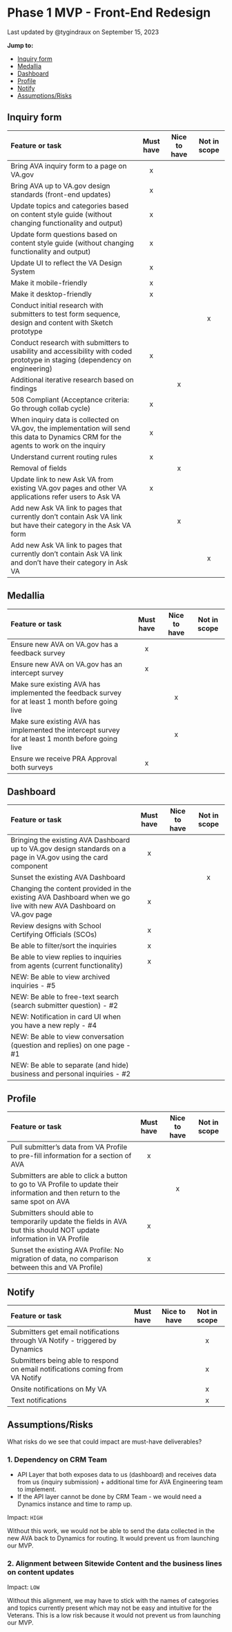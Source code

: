 # Phase 1 MVP - Front-End Redesign

Last updated by @tygindraux on September 15, 2023

**Jump to:**
- [Inquiry form](https://github.com/department-of-veterans-affairs/va.gov-team/blob/master/products/ask-va/products/Phase%201%20MVP%3A%20Must%20Have%20%2B%20Nice%20to%20Have.md#inquiry-form)
- [Medallia](https://github.com/department-of-veterans-affairs/va.gov-team/blob/master/products/ask-va/products/Phase%201%20MVP%3A%20Must%20Have%20%2B%20Nice%20to%20Have.md#medallia)
- [Dashboard](https://github.com/department-of-veterans-affairs/va.gov-team/blob/master/products/ask-va/products/Phase%201%20MVP%3A%20Must%20Have%20%2B%20Nice%20to%20Have.md#dashboard)
- [Profile](https://github.com/department-of-veterans-affairs/va.gov-team/blob/master/products/ask-va/products/Phase%201%20MVP%3A%20Must%20Have%20%2B%20Nice%20to%20Have.md#profile)
- [Notify](https://github.com/department-of-veterans-affairs/va.gov-team/blob/master/products/ask-va/products/Phase%201%20MVP%3A%20Must%20Have%20%2B%20Nice%20to%20Have.md#notify)
- [Assumptions/Risks](https://github.com/department-of-veterans-affairs/va.gov-team/blob/master/products/ask-va/products/Phase%201%20MVP%3A%20Must%20Have%20%2B%20Nice%20to%20Have.md#assumptionsrisks)

## Inquiry form

|Feature or task|Must have|Nice to have|Not in scope|
|:--|:--:|:--:|:--:|
|Bring AVA inquiry form to a page on VA.gov|x|||
|Bring AVA up to VA.gov design standards (front-end updates)|x|||
|Update topics and categories based on content style guide (without changing functionality and output)|x|||
|Update form questions based on content style guide (without changing functionality and output)|x|||
|Update UI to reflect the VA Design System|x|||
|Make it mobile-friendly|x|||
|Make it desktop-friendly|x|||
|Conduct initial research with submitters to test form sequence, design and content with Sketch prototype|||x|
|Conduct research with submitters to usability and accessibility with coded prototype in staging (dependency on engineering)|x|||
|Additional iterative research based on findings||x||
|508 Compliant (Acceptance criteria: Go through collab cycle)|x|||
|When inquiry data is collected on VA.gov, the implementation will send this data to Dynamics CRM for the agents to work on the inquiry|x|||
|Understand current routing rules|x|||
|Removal of fields||x||
|Update link to new Ask VA from existing VA.gov pages and other VA applications refer users to Ask VA|x|||
|Add new Ask VA link to pages that currently don’t contain Ask VA link but have their category in the Ask VA form||x||
|Add new Ask VA link to pages that currently don’t contain Ask VA link and don’t have their category in Ask VA|||x|

## Medallia

|Feature or task|Must have|Nice to have|Not in scope|
|:--|:--:|:--:|:--:|
|Ensure new AVA on VA.gov has a feedback survey|x|||
|Ensure new AVA on VA.gov has an intercept survey|x|||
|Make sure existing AVA has implemented the feedback survey for at least 1 month before going live||x||
|Make sure existing AVA has implemented the intercept survey for at least 1 month before going live||x||
|Ensure we receive PRA Approval both surveys|x|||

## Dashboard

|Feature or task|Must have|Nice to have|Not in scope|
|:--|:--:|:--:|:--:|
|Bringing the existing AVA Dashboard up to VA.gov design standards on a page in VA.gov using the card component|x|||
|Sunset the existing AVA Dashboard|||x|
|Changing the content provided in the existing AVA Dashboard when we go live with new AVA Dashboard on VA.gov page|x|||
|Review designs with School Certifying Officials (SCOs)|x|||
|Be able to filter/sort the inquiries|x|||
|Be able to view replies to inquiries from agents (current functionality)|x|||
|NEW: Be able to view archived inquiries - #5||||
|NEW: Be able to free-text search (search submitter question) - #2||||
|NEW: Notification in card UI when you have a new reply - #4||||
|NEW: Be able to view conversation (question and replies) on one page - #1||||
|NEW: Be able to separate (and hide) business and personal inquiries - #2||||

## Profile

|Feature or task|Must have|Nice to have|Not in scope|
|:--|:--:|:--:|:--:|
|Pull submitter’s data from VA Profile to pre-fill information for a section of AVA|x|||
|Submitters are able to click a button to go to VA Profile to update their information and then return to the same spot on AVA||x||
|Submitters should able to temporarily update the fields in AVA but this should NOT update information in VA Profile|x|||
|Sunset the existing AVA Profile: No migration of data, no comparison between this and VA Profile)|x|||

## Notify

|Feature or task|Must have|Nice to have|Not in scope|
|:--|:--:|:--:|:--:|
|Submitters get email notifications through VA Notify - triggered by Dynamics|||x|
|Submitters being able to respond on email notifications coming from VA Notify|||x|
|Onsite notifications on My VA|||x|
|Text notifications|||x|

## Assumptions/Risks

What risks do we see that could impact are must-have deliverables?

### 1. Dependency on CRM Team
- API Layer that both exposes data to us (dashboard) and receives data from us (inquiry submission) + additional time for AVA Engineering team to implement.
- If the API layer cannot be done by CRM Team - we would need a Dynamics instance and time to ramp up.

Impact: `HIGH`

Without this work, we would not be able to send the data collected in the new AVA back to Dynamics for routing. It would prevent us from launching our MVP.

### 2. Alignment between Sitewide Content and the business lines on content updates

Impact: `LOW`

Without this alignment, we may have to stick with the names of categories and topics currently present which may not be easy and intuitive for the Veterans. This is a low risk because it would not prevent us from launching our MVP.

